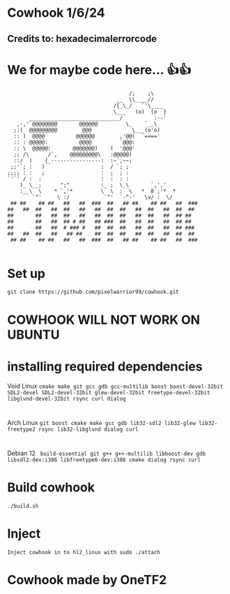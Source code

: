 # Cowhook 1/6/24 
## Credits to: hexadecimalerrorcode

# We for maybe code here... 👍👍

```
                                       /;    ;\
                                   __  \\____//
                                  /{_\_/   `'\____
                                  \___   (o)  (o  }
       _____________________________/          :--'  
   ,-,'`@@@@@@@@       @@@@@@         \_    `__\
  ;:(  @@@@@@@@@        @@@             \___(o'o)
  :: )  @@@@          @@@@@@        ,'@@(  `===='       
  :: : @@@@@:          @@@@         `@@@:
  :: \  @@@@@:       @@@@@@@)    (  '@@@'
  ;; /\      /`,    @@@@@@@@@\   :@@@@@)
  ::/  )    {_----------------:  :~`,~~;
 ;;'`; :   )                  :  / `; ;
;;;; : :   ;                  :  ;  ; :              
`'`' / :  :                   :  :  : :
    )_ \__;      ";"          :_ ;  \_\       `,','
    :__\  \    * `,'*         \  \  :  \   *  8`;'*  *
        `^'     \ :/           `^'  `-^-'   \v/ :  \/ 
 ## ##    ## ##   ##   ##  ###  ##   ## ##    ## ##   ##  ###  
##   ##  ##   ##  ##   ##   ##  ##  ##   ##  ##   ##  ##  ##   
##       ##   ##  ##   ##   ##  ##  ##   ##  ##   ##  ## ##    
##       ##   ##  ## # ##   ## ###  ##   ##  ##   ##  ## ##    
##       ##   ##  # ### #   ##  ##  ##   ##  ##   ##  ## ###   
##   ##  ##   ##   ## ##    ##  ##  ##   ##  ##   ##  ##  ##   
 ## ##    ## ##   ##   ##  ###  ##   ## ##    ## ##   ##  ###  
                                                               
```
# Set up
``` 
git clone https://github.com/pixelwarrior99/cowhook.git
```
# COWHOOK WILL NOT WORK ON UBUNTU
# installing required dependencies
Void Linux ``` cmake make git gcc gdb gcc-multilib boost boost-devel-32bit SDL2-devel SDL2-devel-32bit glew-devel-32bit freetype-devel-32bit libglvnd-devel-32bit rsync curl dialog ```
#
Arch Linux ``` git boost cmake make gcc gdb lib32-sdl2 lib32-glew lib32-freetype2 rsync lib32-libglvnd dialog curl ```
#
Debian 12 ```  build-essential git g++ g++-multilib libboost-dev gdb libsdl2-dev:i386 libfreetype6-dev:i386 cmake dialog rsync curl ```
# Build cowhook
```
./build.sh
```
# Inject
```
Inject cowhook in to hl2_linux with sudo ./attach
```
# Cowhook made by OneTF2
